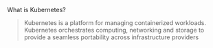 What is Kubernetes?
> Kubernetes is a platform for managing containerized workloads. Kubernetes orchestrates computing, networking and storage to provide a seamless portability across infrastructure providers
